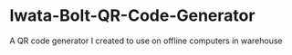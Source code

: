 # Iwata-Bolt-QR-Code-Generator
A QR code generator I created to use on offline computers in warehouse
